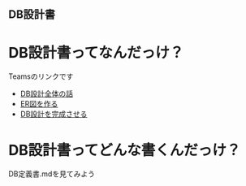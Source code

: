 ## DB設計書
# DB設計書ってなんだっけ？
Teamsのリンクです
* [DB設計全体の話](https://asojukustudent.sharepoint.com/sites/SD2DEF_abcc21/DocLib/%E3%82%B7%E3%82%B9%E3%83%86%E3%83%A0%E8%A8%AD%E8%A8%88%E7%AC%AC22%E5%9B%9E%EF%BC%88DB%E8%A8%AD%E8%A8%881%EF%BC%89.ppsx)
* [ER図を作る](https://web.microsoftstream.com/video/3283e8cb-ebe3-46e5-a043-95149516bc7d)
* [DB設計を完成させる](https://asojukustudent.sharepoint.com/sites/SD2DEF_abcc21/DocLib/%E3%82%B7%E3%82%B9%E3%83%86%E3%83%A0%E8%A8%AD%E8%A8%88%E7%AC%AC24%E5%9B%9E%EF%BC%88DB%E8%A8%AD%E8%A8%882%EF%BC%89.ppsx)

# DB設計書ってどんな書くんだっけ？
DB定義書.mdを見てみよう
